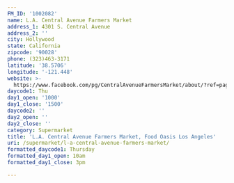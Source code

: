 ```yaml
---
FM_ID: '1002082'
name: L.A. Central Avenue Farmers Market
address_1: 4301 S. Central Avenue
address_2: ''
city: Hollywood
state: California
zipcode: '90028'
phone: (323)463-3171
latitude: '38.5706'
longitude: '-121.448'
website: >-
  https://www.facebook.com/pg/CentralAvenueFarmersMarket/about/?ref=page_internal
daycode1: Thu
day1_open: '1000'
day1_close: '1500'
daycode2: ''
day2_open: ''
day2_close: ''
category: Supermarket
title: 'L.A. Central Avenue Farmers Market, Food Oasis Los Angeles'
uri: /supermarket/l-a-central-avenue-farmers-market/
formatted_daycode1: Thursday
formatted_day1_open: 10am
formatted_day1_close: 3pm

---
```

